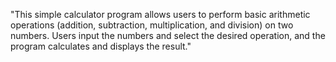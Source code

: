 "This simple calculator program allows users to perform basic arithmetic operations (addition, subtraction, multiplication, and division) on two numbers. Users input the numbers and select the desired operation, and the program calculates and displays the result."

